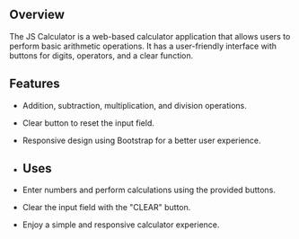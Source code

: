 ## Overview

The JS Calculator is a web-based calculator application that allows users to perform basic arithmetic operations. It has a user-friendly interface with buttons for digits, operators, and a clear function.

## Features

- Addition, subtraction, multiplication, and division operations.
- Clear button to reset the input field.
- Responsive design using Bootstrap for a better user experience.

  
- ## Uses
- Enter numbers and perform calculations using the provided buttons.
- Clear the input field with the "CLEAR" button.
- Enjoy a simple and responsive calculator experience.
